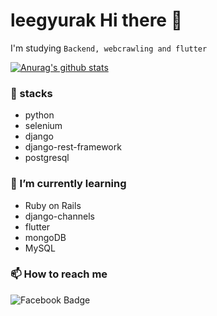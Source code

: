 <h1>leegyurak Hi there 👋</h1>
<p>I'm studying <code>Backend, webcrawling and flutter</code></p>

[![Anurag's github stats](https://github-readme-stats.vercel.app/api?username=leegyurak)](https://github.com/anuraghazra/github-readme-stats)

<h3>🔭 stacks</h3>
<ul>
  <li>python</li>
  <li>selenium</li>
  <li>django</li>
  <li>django-rest-framework</li>
  <li>postgresql</li>
</ul>


<h3>🌱 I’m currently learning</h3>
<ul>
  <li>Ruby on Rails</li>
  <li>django-channels</li>
  <li>flutter</li>
  <li>mongoDB</li>
  <li>MySQL</li>
 </ul>
 
<h3>📫 How to reach me</h3>
<img src="https://camo.githubusercontent.com/174b79ba7296ef95a9730d630353693a8939d834/68747470733a2f2f696d672e736869656c64732e696f2f62616467652f2d46616365626f6f6b2d3138373766323f7374796c653d666c61742d737175617265266c6f676f3d66616365626f6f6b266c6f676f436f6c6f723d7768697465266c696e6b3d6868747470733a2f2f7777772e66616365626f6f6b2e636f6d2f70726f66696c652e7068703f69643d313030303438373030303334313335" alt="Facebook Badge" data-canonical-src="https://img.shields.io/badge/-Facebook-1877f2?style=flat-square&amp;logo=facebook&amp;logoColor=white&amp;link=https://www.facebook.com/profile.php?id=100013462594381" style="max-width:100%;">
